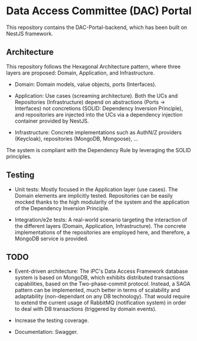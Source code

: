 # Data Access Committee (DAC) Portal

This repository contains the DAC-Portal-backend, which has been built on NestJS framework.

## Architecture

This repository follows the Hexagonal Architecture pattern, where three layers are proposed: Domain, Application, and Infrastructure.

- Domain: Domain models, value objects, ports (Interfaces).

- Application: Use cases (screaming architecture). Both the UCs and Repositories (Infrastructure) depend on abstractions (Ports -> Interfaces) not concretions (SOLID: Dependency Inversion Principle), and repositories are injected into the UCs via a dependency injection container provided by NestJS.

- Infrastructure: Concrete implementations such as AuthN/Z providers (Keycloak), repositories (MongoDB, Mongoose), ...

The system is compliant with the Dependency Rule by leveraging the SOLID principles.

## Testing

- Unit tests: Mostly focused in the Application layer (use cases). The Domain elements are implicitly tested. Repositories can be easily mocked thanks to the high modularity of the system and the application of the Dependency Inversion Principle.

- Integration/e2e tests: A real-world scenario targeting the interaction of the different layers (Domain, Application, Infrastructure). The concrete implementations of the repositories are employed here, and therefore, a MongoDB service is provided. 

## TODO

- Event-driven architecture: The iPC's Data Access Framework database system is based on MongoDB, which exhibits distributed transactions capabilities, based on the Two-phase-commit protocol. Instead, a SAGA pattern can be implemented, much better in terms of scalability and adaptability (non-dependant on any DB technology). That would require to extend the current usage of RabbitMQ (notification system) in order to deal with DB transactions (triggered by domain events).

- Increase the testing coverage.

- Documentation: Swagger.
